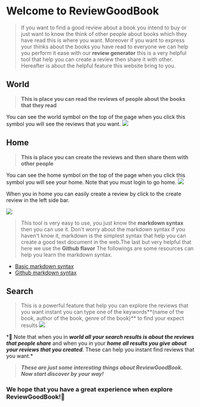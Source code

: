 # Welcome to ReviewGoodBook 

> If you want to find a good review about a book you intend to buy or just want to know the think of other people about books which they have read this is where you want. Moreover if you want to express your thinks about the books you have read to everyone we can help you perform it ease with our **review generator** this is a very helpful tool that help you can create a review then share it with other. Hereafter is about the helpful feature this website bring to you.

## World

> **This is place you can read the reviews of people about the books that they read**

You can see the world symbol on the top of the page when you click this symbol you will see the reviews that you want.
![](static/images/world.png)

## Home

> **This is place you can create the reviews and then share them with other people**

You can see the home symbol on the top of the page when you click this symbol you will see your home. Note that you must login to go home.
![](static/images/home.png)

When you in home you can easily create a review by click to the create review in the left side bar.

![](static/images/create.png)

> This tool is very easy to use, you just know the **markdown syntax** then you can use it. Don't worry about the markdown syntax if you haven't know it, markdown is the simplest syntax that help you can create a good text document in the web.The last but very helpful that here we use the **Github flavor** The followings are some resources can help you learn the markdown syntax.

- [Basic markdown syntax](https://www.markdownguide.org/getting-started/)
- [Github markdown syntax](https://docs.github.com/en/get-started/writing-on-github/getting-started-with-writing-and-formatting-on-github/basic-writing-and-formatting-syntax#lists)

## Search 

> This is a powerful feature that help you can explore the reviews that you want instant you can type one of the keywords**(name of the book, author of the book, genre of the book)** to find your expect results
> ![](static/images/search.png)

\*:100: Note that when you in **_world all your search results is about the reviews that people share_** and when you in your **_home all results you give about your reviews that you created_**. These can help you instant find reviews that you want.\*

> **_These are just some interesting things about ReviewGoodBook. Now start discover by your way!_**

### We hope that you have a great experience when explore ReviewGoodBook!:blue_heart:
